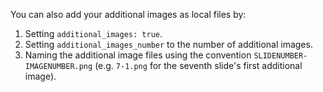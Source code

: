 You can also add your additional images as local files by:

1. Setting `additional_images: true`.
2. Setting `additional_images_number` to the number of additional images.
3. Naming the additional image files using the convention `SLIDENUMBER-IMAGENUMBER.png`
   (e.g. `7-1.png` for the seventh slide's first additional image).
